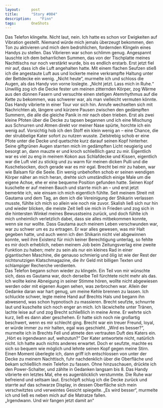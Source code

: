 ```yaml
---
layout:		post
title:		"Story #004"
description:	"Finn"
tags:		OneShots
---
```


Das Telefon klingelte.
Nicht laut, nein. Ich hatte es schon vor Ewigkeiten auf Vibration gestellt. Niemand würde mich jemals überzeugt bekommen, den Ton zu aktivieren und mich dem bedrohlichen, fordernden Klingeln eines Handys zu stellen.
Das Vibrieren war schon schlimm genug.
Angespannt lauschte ich dem beharrlichen Summen, das von der Tischplatte meines Nachttischs nur noch verstärkt wurde, bis es endlich erstarb. Erst jetzt fiel mir auf, dass ich die Luft angehalten hatte. Mit einem flachen Seufzen stieß ich die angestaute Luft aus und lockerte meine verkrampfte Haltung unter der Bettdecke ein wenig.
„Nicht heute“, murmelte ich und schloss die Augen, als das Handy von vorne loslegte. „Nicht jetzt. Lass mich in Ruhe.“ Unwillig zog ich die Decke fester um meinen zitternden Körper, zog Wärme aus den dünnen Fasern und versuchte einen stetigen Atemrhythmus auf die Kette zu bekommen, was schwerer war, als man vielleicht vermuten könnte.  
Das Handy vibrierte in einer Tour vor sich hin. Anrufe wechselten sich mit Nachrichten ab, längere und kürzere Pausen zwischen den gedämpften Summern, die alle die gleiche Panik in mir nach oben trieben.
Erst als zwei kleine Pfoten über die Decke zu tapsen begannen und ich eine Mischung aus Schnurren und Atmen direkt vor meiner Nase spürte, horchte ich ein wenig auf. Vorsichtig hob ich den Stoff ein klein wenig an – eine Chance, die der strubbelige Kater sofort zu nutzen wusste. Zielstrebig schob er eine Pfote unter die Decke und quetschte kurz darauf seinen Kopf hinterher. Seine giftgrünen Augen starrten mich im gedämpften Licht neugierig und besorgt an, dann mauzte er und kroch schließlich ganz zu mir. Eigentlich war es viel zu eng in meinem Kokon aus Schlafdecke und Kissen, eigentlich war die Luft viel zu stickig und zu warm für meinen dicken Pulli und die Kuschelsocken, doch gerade war es mir egal. Brecht bei mir zu haben, war wie Balsam für die Seele. Ein wenig unbeholfen schob er seinen wendigen Körper näher an mich heran, drehte sich umständlich einige Male um die eigene Achse, ehe er eine bequeme Position gefunden hatte. Seinen Kopf kuschelte er auf meinen Bauch und starrte mich an – und erst jetzt bemerkte ich, wie einsam ich mich eigentlich fühlte.
Seit meinem Streit mit Gautama und dem Tag, an dem ich die Vereinigung der Shikarin verlassen musste, fühlte ich mich so allein wie noch nie zuvor. Skalish ließ sich nur hin und wieder blicken, die meiste Zeit ließ sie mich in Frieden und zog sich in die hintersten Winkel meines Bewusstseins zurück, und doch fühlte ich mich unheimlich verletzlich dabei, dass sie alles mitbekommen konnte, wenn sie nur wollte. Dass Gautama auch meinem Leben verschwunden war, war zu schwer um es zu ertragen. Er war alles gewesen, was mir Halt gegeben hatte, und auch wenn ich den Shikarin nicht viel abgewinnen konnte, weil ihre Existenz für mich keiner Berechtigung unterlag, so fehlte es mir doch erheblich, neben meinem Job beim Zeitungsverlag eine zweite Funktion zu haben; mehr zu sein als nur ein kleines Rad in einer gigantischen Maschine, die genauso schmierig und ölig ist wie der Rest der nichtsnutzigen Klatschmagazine, die ihr Geld mit billigen Texten und schlampiger Recherche verdienten.  
Das Telefon begann schon wieder zu klingeln. Ein Teil von mir wünschte sich, dass es Gautama war, doch derselbe Teil fürchtete nicht mehr als das. Ich wollte keine Abneigung in seiner Stimme hören, wollte nicht abgewiesen werden oder mit eigenen Augen sehen, was zerbrochen war. Allein der Gedanke daran war hart genug, um meine Kehle brennen zu lassen. Ich schluckte schwer, legte meine Hand auf Brechts Hals und begann ihn abwesend, was schon hypnotisch zu massieren. Brecht seufzte, schnurrte laut und kuschelte sich noch enger an mich. Ich läcwichelte unter Tränen, lachte leise auf und zog Brecht schließlich in meine Arme. Er wehrte sich kurz, ließ es dann aber geschehen. Er hatte sich noch nie großartig beschwert, wenn es mir schlecht ging. Brecht war ein treuer Freund, loyal, er würde immer zu mir halten, egal was geschieht.
   „Wird es besser?“, murmelte ich in Brechts Fell und atmete den vertrauten Duft des Katers ein. „Hört es irgendwann auf, wehzutun?“ Der Kater antwortete nicht, natürlich nicht. Ich hatte auch nichts anderes erwartet. Doch er seufzte, machte es sich so bequem wie möglich und lehnte seinen Kopf gegen meine Stirn. Einen Moment überlegte ich, dann griff ich entschlossen von unter der Decke zu meinem Nachttisch, fuhr nachdenklich über die Oberfläche und bekam schließlich mein Telefon zu fassen. Ohne hinzuschauen, drückte ich den Power-Schalter, und zählte in Gedanken langsam bis 8. Das Handy vibrierte ein letztes Mal, ehe es augenblicklich verstummte. Die Ruhe war befreiend und seltsam laut. Erschöpft schlug ich die Decke zurück und starrte auf das schwarze Display, in dessen Oberfläche sich mein verschwitztes und verweintes Gesicht spiegelte. „Es wird besser“, murmelte ich und ließ es neben mich auf die Matratze fallen.  
„Irgendwann. Und wir fangen jetzt damit an“
